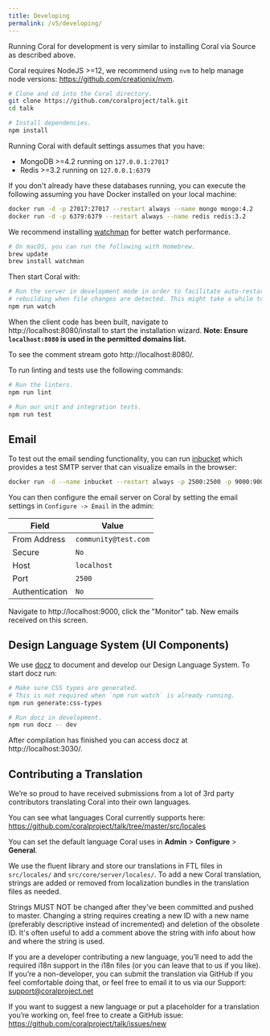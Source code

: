 ```yaml
---
title: Developing
permalink: /v5/developing/
---
```


Running Coral for development is very similar to installing Coral via Source as
described above.

Coral requires NodeJS >=12, we recommend using `nvm` to help manage node
versions: https://github.com/creationix/nvm.

```bash
# Clone and cd into the Coral directory.
git clone https://github.com/coralproject/talk.git
cd talk

# Install dependencies.
npm install
```

Running Coral with default settings assumes that you have:

- MongoDB >=4.2 running on `127.0.0.1:27017`
- Redis >=3.2 running on `127.0.0.1:6379`

If you don't already have these databases running, you can execute the following
assuming you have Docker installed on your local machine:

```bash
docker run -d -p 27017:27017 --restart always --name mongo mongo:4.2
docker run -d -p 6379:6379 --restart always --name redis redis:3.2
```

We recommend installing [watchman](https://facebook.github.io/watchman/docs/install.html) for better watch
performance.

```bash
# On macOS, you can run the following with Homebrew.
brew update
brew install watchman
```

Then start Coral with:

```bash
# Run the server in development mode in order to facilitate auto-restarting and
# rebuilding when file changes are detected. This might take a while to fully run.
npm run watch
```

When the client code has been built, navigate to http://localhost:8080/install
to start the installation wizard. **Note: Ensure `localhost:8080` is used in the permitted domains list.**

To see the comment stream goto http://localhost:8080/.

To run linting and tests use the following commands:

```bash
# Run the linters.
npm run lint

# Run our unit and integration tests.
npm run test
```

## Email

To test out the email sending functionality, you can run [inbucket](https://www.inbucket.org/)
which provides a test SMTP server that can visualize emails in the browser:

```bash
docker run -d --name inbucket --restart always -p 2500:2500 -p 9000:9000 inbucket/inbucket
```

You can then configure the email server on Coral
by setting the email settings in
`Configure -> Email` in the admin:

| Field          | Value                |
| -------------- | -------------------- |
| From Address   | `community@test.com` |
| Secure         | `No`                 |
| Host           | `localhost`          |
| Port           | `2500`               |
| Authentication | `No`                 |

Navigate to http://localhost:9000, click the "Monitor" tab. New emails received
on this screen.

## Design Language System (UI Components)

We use [docz](https://docz.site) to document and develop our Design Language System. To start docz run:

```bash
# Make sure CSS types are generated.
# This is not required when `npm run watch` is already running.
npm run generate:css-types

# Run docz in development.
npm run docz -- dev
```

After compilation has finished you can access docz at http://localhost:3030/.


## Contributing a Translation

We’re so proud to have received submissions from a lot of 3rd party contributors translating Coral into their own languages.

You can see what languages Coral currently supports here: https://github.com/coralproject/talk/tree/master/src/locales

You can set the default language Coral uses in **Admin** > **Configure** > **General**. 

We use the fluent library and store our translations in FTL files in `src/locales/` and `src/core/server/locales/`. To add a new Coral translation, strings are added or removed from localization bundles in the translation files as needed. 

Strings MUST NOT be changed after they've been committed and pushed to master. Changing a string requires creating a new ID with a new name (preferably descriptive instead of incremented) and deletion of the obsolete ID. It's often useful to add a comment above the string with info about how and where the string is used.

If you are a developer contributing a new language, you’ll need to add the required i18n support in the i18n files (or you can leave that to us if you like). If you’re a non-developer, you can submit the translation via GitHub if you feel comfortable doing that, or feel free to email it to us via our Support: support@coralproject.net

If you want to suggest a new language or put a placeholder for a translation you’re working on, feel free to create a GitHub issue: https://github.com/coralproject/talk/issues/new